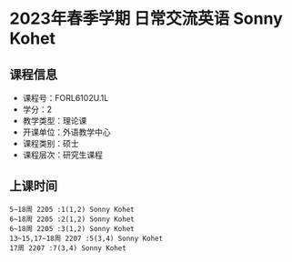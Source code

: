 # 2023年春季学期 日常交流英语 Sonny Kohet






## 课程信息

- 课程号：FORL6102U.1L
- 学分：2
- 教学类型：理论课
- 开课单位：外语教学中心
- 课程类别：硕士
- 课程层次：研究生课程

## 上课时间

```
5~18周 2205 :1(1,2) Sonny Kohet
6~18周 2205 :2(1,2) Sonny Kohet
6~18周 2205 :3(1,2) Sonny Kohet
13~15,17~18周 2207 :5(3,4) Sonny Kohet
17周 2207 :7(3,4) Sonny Kohet
```

